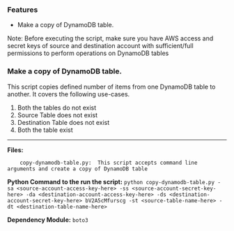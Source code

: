 ### Features

-  Make a copy of DynamoDB table.

Note: Before executing the script, make sure you have AWS access and secret keys of source and destination account with sufficient/full permissions to perform operations on DynamoDB tables

### Make a copy of DynamoDB table.

This script copies defined number of items from one DynamoDB table to another. It covers the following use-cases.

1. Both the tables do not exist
2. Source Table does not exist
3. Destination Table does not exist
4. Both the table exist
-------------

**Files:** 
```
    copy-dynamodb-table.py:  This script accepts command line arguments and create a copy of DynamoDB table
```

**Python Command to the run the script:**
`python copy-dynamodb-table.py -sa <source-account-access-key-here> -ss <source-account-secret-key-here> -da <destination-account-access-key-here> -ds <destination-account-secret-key-here>
bV2A5cMfurscg -st <source-table-name-here> -dt <destination-table-name-here>`

**Dependency Module:**
`boto3`